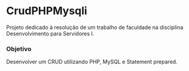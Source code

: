 # CrudPHPMysqli

Projeto dedicado à resolução de um trabalho de faculdade na disciplina Desenvolvimento para Servidores I.

### Objetivo 
Desenvolver um CRUD utilizando PHP, MySQL e Statement prepared.
